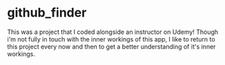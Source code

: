 # github_finder

This was a project that I coded alongside an instructor on Udemy! Though i'm not fully in touch with the inner workings of this app, I like to return to this project every now and
then to get a better understanding of it's inner workings.

